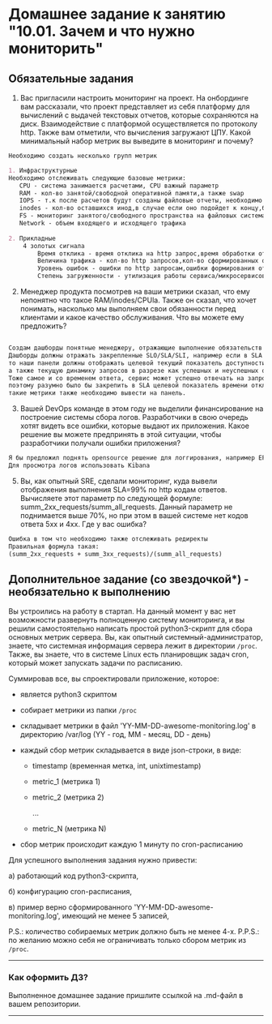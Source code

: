 # Домашнее задание к занятию "10.01. Зачем и что нужно мониторить"

## Обязательные задания

1. Вас пригласили настроить мониторинг на проект. На онбординге вам рассказали, что проект представляет из себя 
платформу для вычислений с выдачей текстовых отчетов, которые сохраняются на диск. Взаимодействие с платформой 
осуществляется по протоколу http. Также вам отметили, что вычисления загружают ЦПУ. Какой минимальный набор метрик вы
выведите в мониторинг и почему?  

```markdown
Необходимо создать несколько групп метрик

1. Инфраструктурные
Необходимо отслеживать следующие базовые метрики:
   CPU - система занимается расчетами, CPU важный параметр
   RAM - кол-во занятой/свободной оперативной памяти,а также swap
   IOPS - т.к после расчетов будут созданы файловые отчеты, необходимо отслеживать скорость чтения/записи на СХД
   inodes - кол-во оставшихся инод,в случае если оно подойдет к концу,будет ошибка записи,поэтому старые файлы необходимо очищать
   FS - мониторинг занятого/свободного пространства на файловых системах
   Network - объем входящего и исходящего трафика
   
2. Прикладные
    4 золотых сигнала
        Время отклика - время отклика на http запрос,время обработки отчета,время выгрузки отчета на диск
        Величина трафика - кол-во http запросов,кол-во сформированных отчетов,кол-во выгруженных отчетов
        Уровень ошибок - ошибки по http запросам,ошибки формирования отчетов,ошибки выгрузки на диск файлов с отчетами
        Степень загруженности - утилизация работы сервиса/микросервисов в части CPU/RAM
```

2. Менеджер продукта посмотрев на ваши метрики сказал, что ему непонятно что такое RAM/inodes/CPUla. Также он сказал, 
что хочет понимать, насколько мы выполняем свои обязанности перед клиентами и какое качество обслуживания. Что вы 
можете ему предложить?  

```markdown

Создам дашборды понятные менеджеру, отражающие выполнение обязательств перед клиентами и отражающие качество обслуживания.
Дашборды должны отражать закрепленные SLO/SLA/SLI, например если в SLA было закрепллено что целевой показатель 2х и 3х http ответов 99,9% в год,   
то наши панели должны отображать целевой текущий показатель доступности по формуле (summ_2xx_requests + summ_3xx_requests)/(summ_all_requests) ,  
а также текущую динамику запросов в разрезе как успешных и неуспешных ответов.  
Тоже самое и со временем ответа, сервис может успешно отвечать на запросы, но настолько долго что клиенты не будут использовать этот сервис,  
поэтому разумно было бы закрепить в SLA целевой показатель времени отклика, например время ответа не более 3х секунд не менее 99,9% раз в год,  
такие метрики также необходимо вывести на панель.

```

3. Вашей DevOps команде в этом году не выделили финансирование на построение системы сбора логов. Разработчики в свою 
очередь хотят видеть все ошибки, которые выдают их приложения. Какое решение вы можете предпринять в этой ситуации, 
чтобы разработчики получали ошибки приложения?  

```markdown
Я бы предложил поднять opensource решение для логгирования, например EFK , установить fluentbit, который будет собирать метрики в необходимых каталогах, и отбрасывать их в базу Elastic  
Для просмотра логов использовать Kibana

```

5. Вы, как опытный SRE, сделали мониторинг, куда вывели отображения выполнения SLA=99% по http кодам ответов. 
Вычисляете этот параметр по следующей формуле: summ_2xx_requests/summ_all_requests. Данный параметр не поднимается выше 
70%, но при этом в вашей системе нет кодов ответа 5xx и 4xx. Где у вас ошибка?  
```markdown
Ошибка в том что необходимо также отслеживать редиректы
Правильная формула такая:
(summ_2xx_requests + summ_3xx_requests)/(summ_all_requests)
```

## Дополнительное задание (со звездочкой*) - необязательно к выполнению

Вы устроились на работу в стартап. На данный момент у вас нет возможности развернуть полноценную систему 
мониторинга, и вы решили самостоятельно написать простой python3-скрипт для сбора основных метрик сервера. Вы, как 
опытный системный-администратор, знаете, что системная информация сервера лежит в директории `/proc`. 
Также, вы знаете, что в системе Linux есть  планировщик задач cron, который может запускать задачи по расписанию.

Суммировав все, вы спроектировали приложение, которое:
- является python3 скриптом
- собирает метрики из папки `/proc`
- складывает метрики в файл 'YY-MM-DD-awesome-monitoring.log' в директорию /var/log 
(YY - год, MM - месяц, DD - день)
- каждый сбор метрик складывается в виде json-строки, в виде:
  + timestamp (временная метка, int, unixtimestamp)
  + metric_1 (метрика 1)
  + metric_2 (метрика 2)
  
     ...
     
  + metric_N (метрика N)
  
- сбор метрик происходит каждую 1 минуту по cron-расписанию

Для успешного выполнения задания нужно привести:

а) работающий код python3-скрипта,

б) конфигурацию cron-расписания,

в) пример верно сформированного 'YY-MM-DD-awesome-monitoring.log', имеющий не менее 5 записей,

P.S.: количество собираемых метрик должно быть не менее 4-х.
P.P.S.: по желанию можно себя не ограничивать только сбором метрик из `/proc`.

---

### Как оформить ДЗ?

Выполненное домашнее задание пришлите ссылкой на .md-файл в вашем репозитории.

---